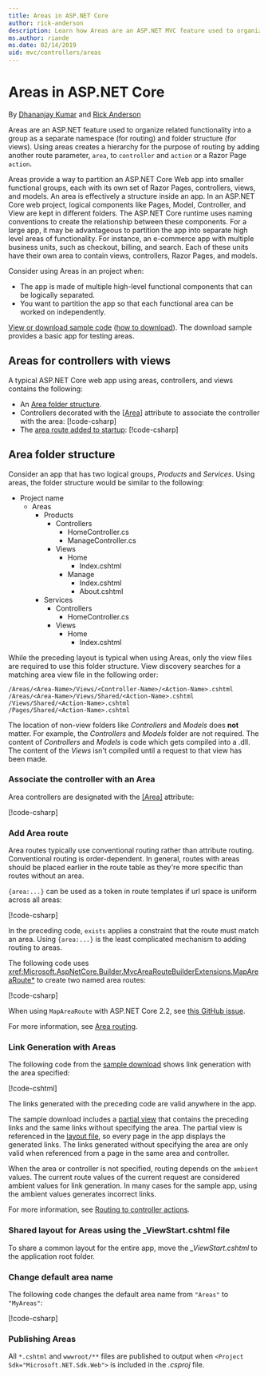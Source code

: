 ```yaml
---
title: Areas in ASP.NET Core
author: rick-anderson
description: Learn how Areas are an ASP.NET MVC feature used to organize related functionality into a group as a separate namespace (for routing) and folder structure (for views).
ms.author: riande
ms.date: 02/14/2019
uid: mvc/controllers/areas
---
```

# Areas in ASP.NET Core

By [Dhananjay Kumar](https://twitter.com/debug_mode) and [Rick Anderson](https://twitter.com/RickAndMSFT)

Areas are an ASP.NET feature used to organize related functionality into a group as a separate namespace (for routing) and folder structure (for views). Using areas creates a hierarchy for the purpose of routing by adding another route parameter, `area`, to `controller` and `action` or a Razor Page `action`.

Areas provide a way to partition an ASP.NET Core Web app into smaller functional groups, each  with its own set of Razor Pages, controllers, views, and models. An area is effectively a structure inside an app. In an ASP.NET Core web project, logical components like Pages, Model, Controller, and View are kept in different folders. The ASP.NET Core runtime uses naming conventions to create the relationship between these components. For a large app, it may be advantageous to partition the app into separate high level areas of functionality. For instance, an e-commerce app with multiple business units, such as checkout, billing, and search. Each of these units have their own area to contain views, controllers, Razor Pages, and models.

Consider using Areas in an project when:

* The app is made of multiple high-level functional components that can be logically separated.
* You want to partition the app so that each functional area can be worked on independently.

[View or download sample code](https://github.com/aspnet/Docs/tree/master/aspnetcore/mvc/controllers/areas/samples) ([how to download](xref:tutorials/index#how-to-download-a-sample)). The download sample provides a basic app for testing areas.

## Areas for controllers with views

A typical ASP.NET Core web app using areas, controllers, and views contains the following:

* An [Area folder structure](#area-folder-structure).
* Controllers decorated with the [&lbrack;Area&rbrack;](#attribute) attribute to associate the controller with the area:
  [!code-csharp[](areas/samples/MVCareas/Areas/Products/Controllers/ManageController.cs?name=snippet2)]
* The [area route added to startup](#add-area-route):
  [!code-csharp[](areas/samples/MVCareas/Startup.cs?name=snippet2&highlight=1-6)]

## Area folder structure
Consider an app that has two logical groups, *Products* and *Services*. Using areas, the folder structure would be similar to the following:

* Project name
  * Areas
    * Products
      * Controllers
        * HomeController.cs
        * ManageController.cs
      * Views
        * Home
          * Index.cshtml
        * Manage
          * Index.cshtml
          * About.cshtml
    * Services
      * Controllers
        * HomeController.cs
      * Views
        * Home
          * Index.cshtml

While the preceding layout is typical when using Areas, only the view files are required to use this folder structure. View discovery searches for a matching area view file in the following order:

```text
/Areas/<Area-Name>/Views/<Controller-Name>/<Action-Name>.cshtml
/Areas/<Area-Name>/Views/Shared/<Action-Name>.cshtml
/Views/Shared/<Action-Name>.cshtml
/Pages/Shared/<Action-Name>.cshtml
   ```

The location of non-view folders like *Controllers* and *Models* does **not** matter. For example, the *Controllers* and *Models* folder are not required. The content of *Controllers* and *Models* is code which gets compiled into a .dll. The content of the *Views* isn't compiled until a request to that view has been made.

<!-- TODO review:
The content of the *Views* isn't compiled until a request to that view has been made.

What about precompiled views? 
 -->
<a name="attribute"></a>

### Associate the controller with an Area

Area controllers are designated with the [&lbrack;Area&rbrack;](xref:Microsoft.AspNetCore.Mvc.AreaAttribute) attribute:

[!code-csharp[](areas/samples/MVCareas/Areas/Products/Controllers/ManageController.cs?highlight=5&name=snippet)]

### Add Area route

Area routes typically use conventional routing rather than attribute routing. Conventional routing is order-dependent. In general, routes with areas should be placed earlier in the route table as they're more specific than routes without an area.

`{area:...}` can be used as a token in route templates if url space is uniform across all areas:

[!code-csharp[](areas/samples/MVCareas/Startup.cs?name=snippet&highlight=18-21)]

In the preceding code, `exists` applies a constraint that the route must match an area. Using `{area:...}` is the least complicated mechanism to adding routing to areas.

The following code uses <xref:Microsoft.AspNetCore.Builder.MvcAreaRouteBuilderExtensions.MapAreaRoute*> to create two named area routes:

[!code-csharp[](areas/samples/MVCareas/StartupMapAreaRoute.cs?name=snippet&highlight=18-27)]

When using `MapAreaRoute` with ASP.NET Core 2.2, see [this GitHub issue](https://github.com/aspnet/AspNetCore/issues/7772).

For more information, see [Area routing](xref:mvc/controllers/routing#areas).

### Link Generation with Areas

The following code from the [sample download](https://github.com/aspnet/Docs/tree/master/aspnetcore/mvc/controllers/areas/samples) shows link generation with the area specified:

[!code-cshtml[](areas/samples/MVCareas/Views/Shared/_testLinksPartial.cshtml?name=snippet)]

The links generated with the preceding code are valid anywhere in the app.

The sample download includes a [partial view](xref:mvc/views/partial) that contains the preceding links and the same links without specifying the area. The partial view is referenced in the [layout file](), so every page in the app displays the generated links. The links generated without specifying the area are only valid when referenced from a page in the same area and controller.

When the area or controller is not specified, routing depends on the `ambient` values. The current route values of the current request are considered ambient values for link generation. In many cases for the sample app, using the ambient values generates incorrect links.

For more information, see [Routing to controller actions](xref:mvc/controllers/routing).

### Shared layout for Areas using the _ViewStart.cshtml file

To share a common layout for the entire app, move the *_ViewStart.cshtml* to the application root folder.

<!-- This section will be completed after https://github.com/aspnet/Docs/pull/10978 is merged.
<a name="arp"></a>

## Areas for Razor Pages
-->
<a name="rename"></a>

### Change default area name

The following code changes the default area name from `"Areas"` to `"MyAreas"`:

[!code-csharp[](areas/samples/MVCareas/Startup2.cs?name=snippet)]

<!-- TODO review - can we delete this. Areas doesn't change publishing - right? -->
### Publishing Areas

All `*.cshtml` and `wwwroot/**` files are published to output when `<Project Sdk="Microsoft.NET.Sdk.Web">` is included in the *.csproj* file.
